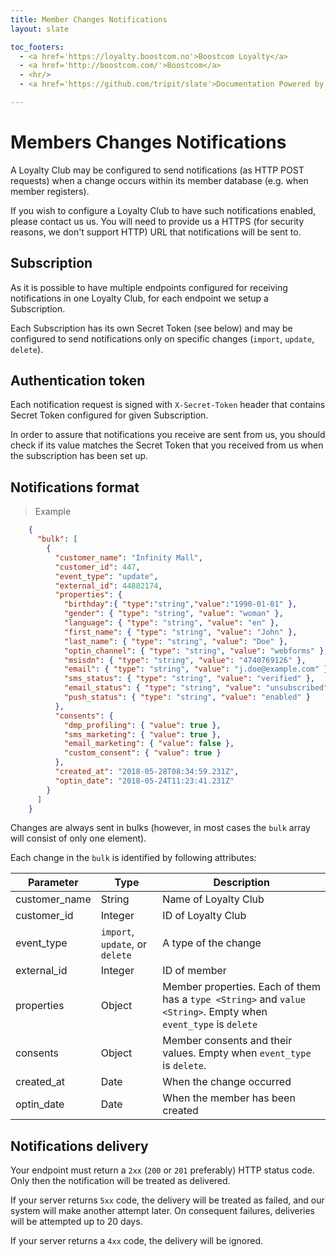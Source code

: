 ```yaml
---
title: Member Changes Notifications
layout: slate

toc_footers:
  - <a href='https://loyalty.boostcom.no'>Boostcom Loyalty</a>
  - <a href='http://boostcom.com/'>Boostcom</a>
  - <hr/>
  - <a href='https://github.com/tripit/slate'>Documentation Powered by Slate</a>

---
```


# Members Changes Notifications

A Loyalty Club may be configured to send notifications (as HTTP POST requests) when a change occurs within its member 
database (e.g. when member registers).

If you wish to configure a Loyalty Club to have such notifications enabled, please contact us us.
You will need to provide us a HTTPS (for security reasons, we don't support HTTP) URL that notifications will
be sent to.

## Subscription

As it is possible to have multiple endpoints configured for receiving notifications in one Loyalty Club, for each 
endpoint we setup a Subscription.

Each Subscription has its own Secret Token (see below) and may be configured to send notifications only on specific 
changes (`import`, `update`, `delete`).

## Authentication token

Each notification request is signed with `X-Secret-Token` header that contains Secret Token configured for given 
Subscription.

In order to assure that notifications you receive are sent from us, you should check if its value matches 
the Secret Token that you received from us when the subscription has been set up.

## Notifications format

> Example

```json
    {
      "bulk": [
        {
          "customer_name": "Infinity Mall",
          "customer_id": 447,
          "event_type": "update",
          "external_id": 44882174,
          "properties": {
            "birthday":{ "type":"string","value":"1990-01-01" },
            "gender": { "type": "string", "value": "woman" },
            "language": { "type": "string", "value": "en" },
            "first_name": { "type": "string", "value": "John" },
            "last_name": { "type": "string", "value": "Doe" },
            "optin_channel": { "type": "string", "value": "webforms" },
            "msisdn": { "type": "string", "value": "4740769126" },
            "email": { "type": "string", "value": "j.doe@example.com" },
            "sms_status": { "type": "string", "value": "verified" },
            "email_status": { "type": "string", "value": "unsubscribed" },
            "push_status": { "type": "string", "value": "enabled" }
          },
          "consents": {
            "dmp_profiling": { "value": true },
            "sms_marketing": { "value": true },
            "email_marketing": { "value": false },
            "custom_consent": { "value": true }
          },
          "created_at": "2018-05-28T08:34:59.231Z",
          "optin_date": "2018-05-24T11:23:41.231Z"
        }
      ]
    }
```

Changes are always sent in bulks (however, in most cases the `bulk` array will consist of only one element).

Each change in the `bulk` is identified by following attributes:

Parameter | Type | Description
--------- | --------- | -----------
customer_name | String | Name of Loyalty Club
customer_id | Integer | ID of Loyalty Club
event_type | `import`, `update`, or `delete` | A type of the change
external_id | Integer | ID of member
properties | Object | Member properties. Each of them has a `type <String>` and `value <String>`. Empty when `event_type` is `delete`
consents | Object | Member consents and their values. Empty when `event_type` is `delete`.
created_at | Date | When the change occurred
optin_date | Date | When the member has been created

## Notifications delivery

Your endpoint must return a `2xx` (`200` or `201` preferably) HTTP status code. Only then the notification 
will be treated as delivered.

If your server returns `5xx` code, the delivery will be treated as failed, and our system will make another attempt later.
On consequent failures, deliveries will be attempted up to 20 days.

If your server returns a `4xx` code, the delivery will be ignored.
